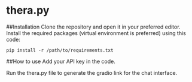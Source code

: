 # thera.py



##Installation
Clone the repository and open it in your preferred editor.
Install the required packages (virtual environment is preferred) using this code:
```
pip install -r /path/to/requirements.txt
```
##How to use
Add your API key in the code.

Run the thera.py file to generate the gradio link for the chat interface.
